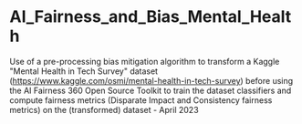 # AI_Fairness_and_Bias_Mental_Health
Use of a pre-processing bias mitigation algorithm to transform a Kaggle "Mental Health in Tech Survey" dataset (https://www.kaggle.com/osmi/mental-health-in-tech-survey) before using the AI Fairness 360 Open Source Toolkit to train the dataset classifiers and compute fairness metrics (Disparate Impact and Consistency fairness metrics) on the (transformed) dataset - April 2023
